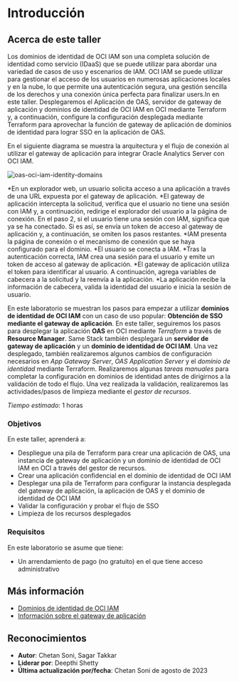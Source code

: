 # Introducción

## Acerca de este taller

Los dominios de identidad de OCI IAM son una completa solución de identidad como servicio (IDaaS) que se puede utilizar para abordar una variedad de casos de uso y escenarios de IAM. OCI IAM se puede utilizar para gestionar el acceso de los usuarios en numerosas aplicaciones locales y en la nube, lo que permite una autenticación segura, una gestión sencilla de los derechos y una conexión única perfecta para finalizar users.In en este taller. Desplegaremos el Aplicación de OAS, servidor de gateway de aplicación y dominios de identidad de OCI IAM en OCI mediante Terraform y, a continuación, configure la configuración desplegada mediante Terraform para aprovechar la función de gateway de aplicación de dominios de identidad para lograr SSO en la aplicación de OAS.

En el siguiente diagrama se muestra la arquitectura y el flujo de conexión al utilizar el gateway de aplicación para integrar Oracle Analytics Server con OCI IAM.

![oas-oci-iam-identity-domains](./images/oas-oci-iam-identity-domains.png "Imagen 1")

\*En un explorador web, un usuario solicita acceso a una aplicación a través de una URL expuesta por el gateway de aplicación. \*El gateway de aplicación intercepta la solicitud, verifica que el usuario no tiene una sesión con IAM y, a continuación, redirige el explorador del usuario a la página de conexión. En el paso 2, si el usuario tiene una sesión con IAM, significa que ya se ha conectado. Si es así, se envía un token de acceso al gateway de aplicación y, a continuación, se omiten los pasos restantes. \*IAM presenta la página de conexión o el mecanismo de conexión que se haya configurado para el dominio. \*El usuario se conecta a IAM. \*Tras la autenticación correcta, IAM crea una sesión para el usuario y emite un token de acceso al gateway de aplicación. \*El gateway de aplicación utiliza el token para identificar al usuario. A continuación, agrega variables de cabecera a la solicitud y la reenvía a la aplicación. \*La aplicación recibe la información de cabecera, valida la identidad del usuario e inicia la sesión de usuario.

En este laboratorio se muestran los pasos para empezar a utilizar **dominios de identidad de OCI IAM** con un caso de uso popular: **Obtención de SSO mediante el gateway de aplicación**. En este taller, seguiremos los pasos para desplegar la aplicación **OAS** en OCI mediante _Terraform_ a través de **Resource Manager**. Same Stack también desplegará un **servidor de gateway de aplicación** y un **dominio de identidad de OCI IAM**. Una vez desplegado, también realizaremos algunos cambios de configuración necesarios en _App Gateway Server_, _OAS Application Server_ y el _dominio de identidad_ mediante Terraform. Realizaremos algunas _tareas manuales_ para completar la configuración en dominios de identidad antes de dirigirnos a la validación de todo el flujo. Una vez realizada la validación, realizaremos las actividades/pasos de limpieza mediante el _gestor de recursos_.

_Tiempo estimado:_ 1 horas

### Objetivos

En este taller, aprenderá a:

*   Despliegue una pila de Terraform para crear una aplicación de OAS, una instancia de gateway de aplicación y un dominio de identidad de OCI IAM en OCI a través del gestor de recursos.
*   Crear una aplicación confidencial en el dominio de identidad de OCI IAM
*   Desplegar una pila de Terraform para configurar la instancia desplegada del gateway de aplicación, la aplicación de OAS y el dominio de identidad de OCI IAM
*   Validar la configuración y probar el flujo de SSO
*   Limpieza de los recursos desplegados

### Requisitos

En este laboratorio se asume que tiene:

*   Un arrendamiento de pago (no gratuito) en el que tiene acceso administrativo

## Más información

*   [Dominios de identidad de OCI IAM](https://docs.oracle.com/en-us/iaas/Content/Identity/home.htm)
*   [Información sobre el gateway de aplicación](https://docs.oracle.com/en-us/iaas/Content/Identity/appgateways/understand-app-gateway.htm)

## Reconocimientos

*   **Autor**: Chetan Soni, Sagar Takkar
*   **Liderar por**: Deepthi Shetty
*   **Última actualización por/fecha**: Chetan Soni de agosto de 2023